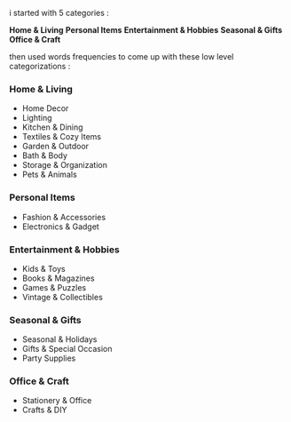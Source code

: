 i started with 5 categories :

**Home & Living**
**Personal Items**
**Entertainment & Hobbies**
**Seasonal & Gifts**
**Office & Craft**

then used words frequencies to come up with these low level categorizations : 

### **Home & Living**
- Home Decor
- Lighting
- Kitchen & Dining
- Textiles & Cozy Items
- Garden & Outdoor
- Bath & Body
- Storage & Organization
- Pets & Animals
### **Personal Items**
- Fashion & Accessories
- Electronics & Gadget
### **Entertainment & Hobbies**
- Kids & Toys
- Books & Magazines
- Games & Puzzles
- Vintage & Collectibles
### **Seasonal & Gifts**
- Seasonal & Holidays
- Gifts & Special Occasion
- Party Supplies
### **Office & Craft**
- Stationery & Office
- Crafts & DIY